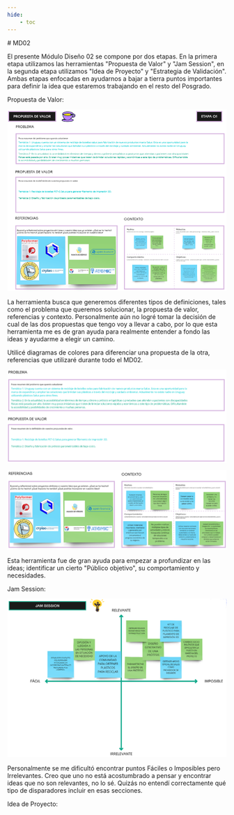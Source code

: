 ```yaml
---
hide:
    - toc
---
```

<meta charset="UTF-8">
    <meta name="viewport" content="width=device-width, initial-scale=1.0">
    <title>Texto Arcoíris</title>
    <style>
        .rainbow {
            background: linear-gradient(to right, red, orange, yellow, green, blue, indigo, violet);
            color: transparent;
            background-clip: text;
        }
    </style>
# MD02

El presente Módulo Diseño 02 se compone por dos etapas. En la primera etapa utilizamos las herramientas "Propuesta de Valor" y "Jam Session", en la segunda etapa utilizamos "Idea de Proyecto" y "Estrategia de Validación". Ambas etapas enfocadas en ayudarnos a bajar a tierra puntos importantes para definir la idea que estaremos trabajando en el resto del Posgrado.

Propuesta de Valor:

![](../images/MD02/Propuestadevalorgeneral.png)

La herramienta busca que generemos diferentes tipos de definiciones, tales como el problema que queremos solucionar, la propuesta de valor, referencias y contexto. Personalmente aún no logré tomar la decisión de cual de las dos propuestas que tengo voy a llevar a cabo, por lo que esta herramienta me es de gran ayuda para realmente entender a fondo las ideas y ayudarme a elegir un camino.

Utilicé diagramas de colores para diferenciar una propuesta de la otra, referencias que utilizaré durante todo el MD02.

![](../images/MD02/Problemaypropuestadevalor.png)

![](../images/MD02/Referenciasycontexto.png)

Esta herramienta fue de gran ayuda para empezar a profundizar en las ideas; identificar un cierto "Público objetivo", su comportamiento y necesidades.

Jam Session:

![](../images/MD02/jamsession.png)

Personalmente se me dificultó encontrar puntos Fáciles o Imposibles pero Irrelevantes. Creo que uno no está acostumbrado a pensar y encontrar ideas que no son relevantes, no lo sé. Quizás no entendí correctamente qué tipo de disparadores incluir en esas secciones.

Idea de Proyecto:


